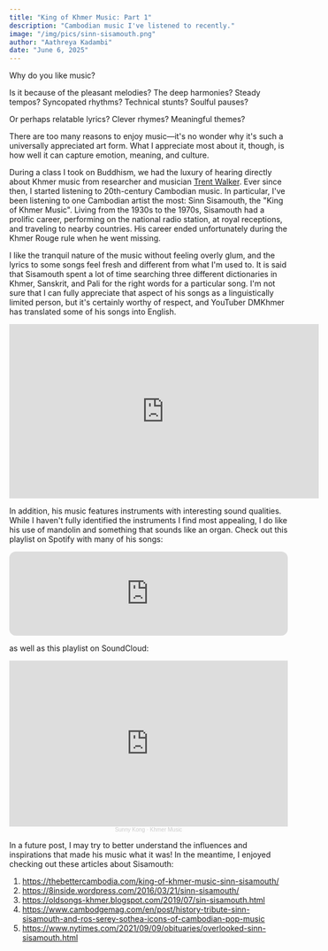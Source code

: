 ```yaml
---
title: "King of Khmer Music: Part 1"
description: "Cambodian music I've listened to recently."
image: "/img/pics/sinn-sisamouth.png"
author: "Aathreya Kadambi"
date: "June 6, 2025"
---
```


Why do you like music?

Is it because of the pleasant melodies? The deep harmonies? Steady tempos? Syncopated rhythms? Technical stunts? Soulful pauses?

Or perhaps relatable lyrics? Clever rhymes? Meaningful themes?

There are too many reasons to enjoy music—it's no wonder why it's such a universally appreciated art form. What I appreciate most about it, though, is how well it can capture emotion, meaning, and culture.

During a class I took on Buddhism, we had the luxury of hearing directly about Khmer music from researcher and musician <a href="https://www.trentwalker.org/about">Trent Walker</a>. Ever since then, I started listening to 20th-century Cambodian music. In particular, I've been listening to one Cambodian artist the most: Sinn Sisamouth, the "King of Khmer Music". Living from the 1930s to the 1970s, Sisamouth had a prolific career, performing on the national radio station, at royal receptions, and traveling to nearby countries. His career ended unfortunately during the Khmer Rouge rule when he went missing.

I like the tranquil nature of the music without feeling overly glum, and the lyrics to some songs feel fresh and different from what I'm used to. It is said that Sisamouth spent a lot of time searching three different dictionaries in Khmer, Sanskrit, and Pali for the right words for a particular song. I'm not sure that I can fully appreciate that aspect of his songs as a linguistically limited person, but it's certainly worthy of respect, and YouTuber DMKhmer has translated some of his songs into English.

<center>
<iframe width="560" height="315" src="https://www.youtube.com/embed/_v6m5CQN5-k?si=DvsqHKHo6INoSFhJ" title="YouTube video player" frameborder="0" allow="accelerometer; autoplay; clipboard-write; encrypted-media; gyroscope; picture-in-picture; web-share" referrerpolicy="strict-origin-when-cross-origin" allowfullscreen></iframe>
</center>

In addition, his music features instruments with interesting sound qualities. While I haven't fully identified the instruments I find most appealing, I do like his use of mandolin and something that sounds like an organ. Check out this playlist on Spotify with many of his songs:
<center>
<iframe style="border-radius:12px" src="https://open.spotify.com/embed/playlist/5cVJfvYWqw4DRk15WmXBcn?utm_source=generator" width="100%" height="152" frameBorder="0" allowfullscreen="" allow="autoplay; clipboard-write; encrypted-media; fullscreen; picture-in-picture" loading="lazy"></iframe>
</center>

as well as this playlist on SoundCloud:
<center>
<iframe width="100%" height="300" scrolling="no" frameborder="no" allow="autoplay" src="https://w.soundcloud.com/player/?url=https%3A//api.soundcloud.com/playlists/502143522&color=%23ff5500&auto_play=false&hide_related=false&show_comments=true&show_user=true&show_reposts=false&show_teaser=true&visual=true"></iframe><div style="font-size: 10px; color: #cccccc;line-break: anywhere;word-break: normal;overflow: hidden;white-space: nowrap;text-overflow: ellipsis; font-family: Interstate,Lucida Grande,Lucida Sans Unicode,Lucida Sans,Garuda,Verdana,Tahoma,sans-serif;font-weight: 100;"><a href="https://soundcloud.com/sunny-kong-114589213" title="Sunny Kong" target="_blank" style="color: #cccccc; text-decoration: none;">Sunny Kong</a> · <a href="https://soundcloud.com/sunny-kong-114589213/sets/khmer-music" title="Khmer Music" target="_blank" style="color: #cccccc; text-decoration: none;">Khmer Music</a></div>
</center>

In a future post, I may try to better understand the influences and inspirations that made his music what it was! In the meantime, I enjoyed checking out these articles about Sisamouth:
1. <a href="https://thebettercambodia.com/king-of-khmer-music-sinn-sisamouth/">https://thebettercambodia.com/king-of-khmer-music-sinn-sisamouth/</a>
2. <a href="https://8inside.wordpress.com/2016/03/21/sinn-sisamouth/">https://8inside.wordpress.com/2016/03/21/sinn-sisamouth/</a>
3. <a href="https://oldsongs-khmer.blogspot.com/2019/07/sin-sisamouth.html">https://oldsongs-khmer.blogspot.com/2019/07/sin-sisamouth.html</a>
4. <a href="https://www.cambodgemag.com/en/post/history-tribute-sinn-sisamouth-and-ros-serey-sothea-icons-of-cambodian-pop-music">https://www.cambodgemag.com/en/post/history-tribute-sinn-sisamouth-and-ros-serey-sothea-icons-of-cambodian-pop-music</a>
5. <a href="https://www.nytimes.com/2021/09/09/obituaries/overlooked-sinn-sisamouth.html">https://www.nytimes.com/2021/09/09/obituaries/overlooked-sinn-sisamouth.html</a>